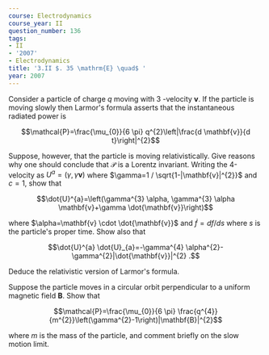 ```yaml
---
course: Electrodynamics
course_year: II
question_number: 136
tags:
- II
- '2007'
- Electrodynamics
title: '3.II $. 35 \mathrm{E} \quad$ '
year: 2007
---
```



Consider a particle of charge $q$ moving with 3 -velocity $\mathbf{v}$. If the particle is moving slowly then Larmor's formula asserts that the instantaneous radiated power is

$$\mathcal{P}=\frac{\mu_{0}}{6 \pi} q^{2}\left|\frac{d \mathbf{v}}{d t}\right|^{2}$$

Suppose, however, that the particle is moving relativistically. Give reasons why one should conclude that $\mathcal{P}$ is a Lorentz invariant. Writing the 4-velocity as $U^{a}=(\gamma, \gamma \mathbf{v})$ where $\gamma=1 / \sqrt{1-|\mathbf{v}|^{2}}$ and $c=1$, show that

$$\dot{U}^{a}=\left(\gamma^{3} \alpha, \gamma^{3} \alpha \mathbf{v}+\gamma \dot{\mathbf{v}}\right)$$

where $\alpha=\mathbf{v} \cdot \dot{\mathbf{v}}$ and $\dot{f}=d f / d s$ where $s$ is the particle's proper time. Show also that

$$\dot{U}^{a} \dot{U}_{a}=-\gamma^{4} \alpha^{2}-\gamma^{2}|\dot{\mathbf{v}}|^{2} .$$

Deduce the relativistic version of Larmor's formula.

Suppose the particle moves in a circular orbit perpendicular to a uniform magnetic field $\mathbf{B}$. Show that

$$\mathcal{P}=\frac{\mu_{0}}{6 \pi} \frac{q^{4}}{m^{2}}\left(\gamma^{2}-1\right)|\mathbf{B}|^{2}$$

where $m$ is the mass of the particle, and comment briefly on the slow motion limit.